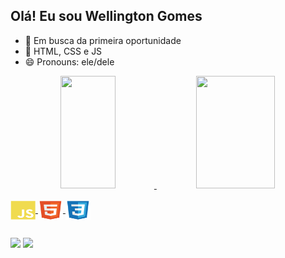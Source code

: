 ## Olá! Eu sou Wellington Gomes

- 🔭 Em busca da primeira oportunidade
- 🌱 HTML, CSS e JS
- 😄 Pronouns: ele/dele

<div align="center">
  <a href="https://github.com/WelllGss">
  <img height="180em" width="42%"  src="https://github-readme-stats.vercel.app/api?username=welllgss&show_icons=true&theme=tokyonight&include_all_commits=true&count_private=true"/>
  <img height="180em" width="50%" src="https://github-readme-stats.vercel.app/api/top-langs/?username=welllgss&layout=compact&langs_count=7&theme=tokyonight"/>
</div>

<div style="display: inline_block"><br>
  <img align="center" alt="Welll-Js" height="30" width="40" src="https://raw.githubusercontent.com/devicons/devicon/master/icons/javascript/javascript-plain.svg">
  <img align="center" alt="Welll-HTML" height="30" width="40" src="https://raw.githubusercontent.com/devicons/devicon/master/icons/html5/html5-original.svg">
  <img align="center" alt="Welll-CSS" height="30" width="40" src="https://raw.githubusercontent.com/devicons/devicon/master/icons/css3/css3-original.svg">
</div>

##

<div>
  <a href="https://www.instagram.com/we_devs/" target="_blank"><img src="https://img.shields.io/badge/-Instagram-%23E4405F?style=for-the-badge&logo=instagram&logoColor=white" target="_blank"></a>
    <a href = "mailto:wellingtongss9408@gmail.com"><img src="https://img.shields.io/badge/-Gmail-%23333?style=for-the-badge&logo=gmail&logoColor=white" target="_blank"></a>
</div>
